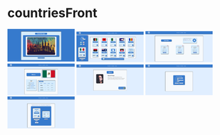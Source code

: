 # countriesFront

<a><img width="30%" src="https://github.com/Audvis/countriesFront/blob/main/utilities/countriesPC1.png"></a>
<a><img width="30%" src="https://github.com/Audvis/countriesFront/blob/main/utilities/countriesPC2.png"></a>
<a><img width="30%" src="https://github.com/Audvis/countriesFront/blob/main/utilities/countriesPC3.png"></a>
<a><img width="30%" src="https://github.com/Audvis/countriesFront/blob/main/utilities/countriesPC4.png"></a>
<a><img width="30%" src="https://github.com/Audvis/countriesFront/blob/main/utilities/countriesPC5.png"></a>
<a><img width="30%" src="https://github.com/Audvis/countriesFront/blob/main/utilities/countriesPC6.png"></a>
<a><img width="30%" src="https://github.com/Audvis/countriesFront/blob/main/utilities/countriesPC7.png"></a>
